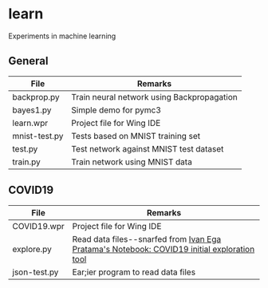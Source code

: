 # learn
Experiments in machine learning

## General

| File  | Remarks |
|---------------|--------------------------------------------|
| backprop.py | Train neural network using Backpropagation |
| bayes1.py |Simple  demo for pymc3|
| learn.wpr | Project file for Wing IDE |
| mnist-test.py | Tests based on MNIST training set |
| test.py  | Test network against MNIST test dataset |
| train.py      | Train network using MNIST data |

## COVID19

| File  | Remarks |
|---------------|--------------------------------------------|
| COVID19.wpr | Project file for Wing IDE |
| explore.py | Read data files--snarfed from [Ivan Ega Pratama's Notebook: COVID19 initial exploration tool](https://www.kaggle.com/ivanegapratama/covid-eda-initial-exploration-tool)|
| json-test.py| Ear;ier program to read data files|